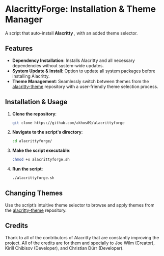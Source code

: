 # AlacrittyForge: Installation & Theme Manager

A script that auto-install **Alacritty** , with an added theme selector.

##  Features
- **Dependency Installation**: Installs Alacritty and all necessary dependencies without system-wide updates.
- **System Update & Install**: Option to update all system packages before installing Alacritty.
- **Theme Management**: Seamlessly switch between themes from the [alacritty-theme](https://github.com/alacritty/alacritty-theme) repository with a user-friendly theme selection process.

##  Installation & Usage

1. **Clone the repository**:

   ```bash
   git clone https://github.com/akhos09/alacrittyforge
   ```

2. **Navigate to the script's directory**:

   ```bash
   cd alacrittyforge/
   ```

3. **Make the script executable**:

   ```bash
   chmod +x alacrittyforge.sh
   ```

4. **Run the script**:

   ```bash
   ./alacrittyforge.sh
   ```
   
##  Changing Themes

Use the script’s intuitive theme selector to browse and apply themes from the [alacritty-theme](https://github.com/alacritty/alacritty-theme) repository.


## Credits

Thank to all of the contributors of Alacritty that are constantly improving the project. All of the credits are for them and specially to Joe Wilm (Creator), Kirill Chibisov (Developer), and Christian Dürr (Developer).

